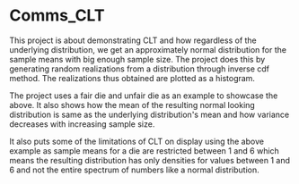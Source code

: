 # Comms_CLT

This project is about demonstrating CLT and how regardless of the underlying distribution, we get an approximately normal distribution for the sample means with big enough sample size. The project does this by generating random realizations from a distribution through inverse cdf method. The realizations thus obtained are plotted as a histogram. 

The project uses a fair die and unfair die as an example to showcase the above. It also shows how the mean of the resulting normal looking distribution is same as the underlying distribution's mean and how variance decreases with increasing sample size. 

It also puts some of the limitations of CLT on display using the above example as sample means for a die are restricted between 1 and 6 which means the resulting distribution has only densities for values between 1 and 6 and not the entire spectrum of numbers like a normal distribution. 

